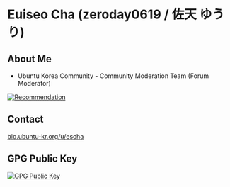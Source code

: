 # Euiseo Cha (zeroday0619 / 佐天 ゆうり)

## About Me
* Ubuntu Korea Community - Community Moderation Team (Forum Moderator)

[![Recommendation](https://referral.akaiaoon.dev/u/zeroday0619?v=3)](https://referral.akaiaoon.dev)

## Contact
[bio.ubuntu-kr.org/u/escha](https://bio.ubuntu-kr.org/u/escha)

## GPG Public Key
[![GPG Public Key](https://img.shields.io/badge/GPG%20Fingerprint-55A5EA46C60A959E75119B4F39F74FF9CEA87CC9-green?style=for-the-badge)](https://pgp.zeroday0619.dev)
